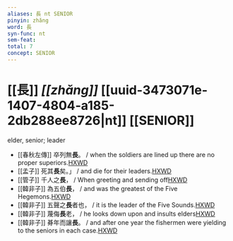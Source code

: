 ```yaml
---
aliases: 長 nt SENIOR
pinyin: zhǎng
word: 長
syn-func: nt
sem-feat: 
total: 7
concept: SENIOR 
---
```

# [[長]] *[[zhǎng]]*  [[uuid-3473071e-1407-4804-a185-2db288ee8726|nt]] [[SENIOR]]
elder, senior; leader
 - [[春秋左傳]] 卒列無**長**。 / when the soldiers are lined up there are no proper superiors.[HXWD](https://hxwd.org/textview.html?location=KR1e0001_tls_010-73a.49)
 - [[孟子]] 死其**長**矣。」 / and die for their leaders.[HXWD](https://hxwd.org/textview.html?location=KR1h0001_tls_002-60a.1)
 - [[管子]] 千人之**長**， / When greeting and sending off[HXWD](https://hxwd.org/textview.html?location=KR3c0001_tls_024-58a.5)
 - [[韓非子]] 為五伯**長**， / and was the greatest of the Five Hegemons.[HXWD](https://hxwd.org/textview.html?location=KR3c0005_tls_010-105a.6)
 - [[韓非子]] 五聲之**長**者也， / it is the leader of the Five Sounds.[HXWD](https://hxwd.org/textview.html?location=KR3c0005_tls_020-160a.6)
 - [[韓非子]] 蔑侮**長**老， / he looks down upon and insults elders[HXWD](https://hxwd.org/textview.html?location=KR3c0005_tls_032-69a.5)
 - [[韓非子]] 朞年而讓**長**。 / and after one year the fishermen were yielding to the seniors in each case.[HXWD](https://hxwd.org/textview.html?location=KR3c0005_tls_036-15a.8)